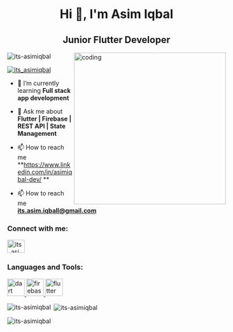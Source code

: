<h1 align="center">Hi 👋, I'm Asim Iqbal</h1>
<h2 align="center">Junior Flutter Developer</h2>
<img align="right" alt="coding" width="350" src="https://cdn.dribbble.com/users/330915/screenshots/3587000/10_coding_dribbble.gif"

<p align="left"> <img src="https://komarev.com/ghpvc/?username=its-asimiqbal&label=Profile%20views&color=0e75b6&style=flat" alt="its-asimiqbal" /> </p>

<p align="left"> <a href="https://twitter.com/its_asimiqbal" target="blank"><img src="https://img.shields.io/twitter/follow/its_asimiqbal?logo=twitter&style=for-the-badge" alt="its_asimiqbal" /></a> </p>

- 🌱 I’m currently learning **Full stack app development**

- 💬 Ask me about **Flutter | Firebase | REST API | State Management**
  
- 📫 How to reach me **https://www.linkedin.com/in/asimiqbal-dev/ **

- 📫 How to reach me **its.asim.iqball@gmail.com**

<h3 align="left">Connect with me:</h3>
<p align="left">
<a href="https://twitter.com/its_asimiqbal" target="blank"><img align="center" src="https://raw.githubusercontent.com/rahuldkjain/github-profile-readme-generator/master/src/images/icons/Social/twitter.svg" alt="its_asimiqbal" height="30" width="40" /></a>
</p>

<h3 align="left">Languages and Tools:</h3>
<p align="left"> <a href="https://dart.dev" target="_blank" rel="noreferrer"> <img src="https://www.vectorlogo.zone/logos/dartlang/dartlang-icon.svg" alt="dart" width="40" height="40"/> </a> <a href="https://firebase.google.com/" target="_blank" rel="noreferrer"> <img src="https://www.vectorlogo.zone/logos/firebase/firebase-icon.svg" alt="firebase" width="40" height="40"/> </a> <a href="https://flutter.dev" target="_blank" rel="noreferrer"> <img src="https://www.vectorlogo.zone/logos/flutterio/flutterio-icon.svg" alt="flutter" width="40" height="40"/> </a> </p>

<p><img align="left" src="https://github-readme-stats.vercel.app/api/top-langs?username=its-asimiqbal&show_icons=true&locale=en&layout=compact" alt="its-asimiqbal" /></p>

<p>&nbsp;<img align="center" src="https://github-readme-stats.vercel.app/api?username=its-asimiqbal&show_icons=true&locale=en" alt="its-asimiqbal" /></p>

<p><img align="center" src="https://github-readme-streak-stats.herokuapp.com/?user=its-asimiqbal&" alt="its-asimiqbal" /></p>
